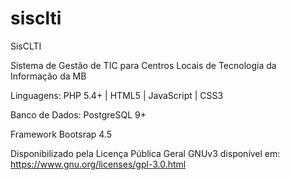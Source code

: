# sisclti
SisCLTI

Sistema de Gestão de TIC para Centros Locais de Tecnologia da Informação da MB

Linguagens: PHP 5.4+ | HTML5 | JavaScript | CSS3

Banco de Dados: PostgreSQL 9+

Framework Bootsrap 4.5

Disponibilizado pela Licença Pública Geral GNUv3 disponível em: https://www.gnu.org/licenses/gpl-3.0.html
